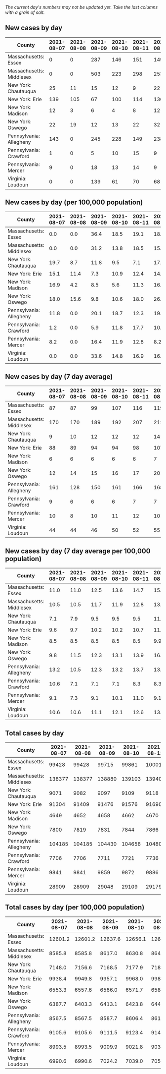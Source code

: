_The current day's numbers may not be updated yet. Take the last columns with a grain of salt._
## New cases by day

| County | 2021-08-07 | 2021-08-08 | 2021-08-09 | 2021-08-10 | 2021-08-11 | 2021-08-12 | 2021-08-13 |
| --- | --- | --- | --- | --- | --- | --- | --- |
| Massachusetts: Essex | 0 | 0 | 287 | 146 | 151 | 149 |  |
| Massachusetts: Middlesex | 0 | 0 | 503 | 223 | 298 | 253 |  |
| New York: Chautauqua | 25 | 11 | 15 | 12 | 9 | 22 |  |
| New York: Erie | 139 | 105 | 67 | 100 | 114 | 136 |  |
| New York: Madison | 12 | 3 | 6 | 4 | 8 | 12 |  |
| New York: Oswego | 22 | 19 | 12 | 13 | 22 | 32 |  |
| Pennsylvania: Allegheny | 143 | 0 | 245 | 228 | 149 | 238 |  |
| Pennsylvania: Crawford | 1 | 0 | 5 | 10 | 15 | 9 |  |
| Pennsylvania: Mercer | 9 | 0 | 18 | 13 | 14 | 9 |  |
| Virginia: Loudoun | 0 | 0 | 139 | 61 | 70 | 68 |  |

## New cases by day (per 100,000 population)

| County | 2021-08-07 | 2021-08-08 | 2021-08-09 | 2021-08-10 | 2021-08-11 | 2021-08-12 | 2021-08-13 |
| --- | --- | --- | --- | --- | --- | --- | --- |
| Massachusetts: Essex | 0.0 | 0.0 | 36.4 | 18.5 | 19.1 | 18.9 |  |
| Massachusetts: Middlesex | 0.0 | 0.0 | 31.2 | 13.8 | 18.5 | 15.7 |  |
| New York: Chautauqua | 19.7 | 8.7 | 11.8 | 9.5 | 7.1 | 17.3 |  |
| New York: Erie | 15.1 | 11.4 | 7.3 | 10.9 | 12.4 | 14.8 |  |
| New York: Madison | 16.9 | 4.2 | 8.5 | 5.6 | 11.3 | 16.9 |  |
| New York: Oswego | 18.0 | 15.6 | 9.8 | 10.6 | 18.0 | 26.2 |  |
| Pennsylvania: Allegheny | 11.8 | 0.0 | 20.1 | 18.7 | 12.3 | 19.6 |  |
| Pennsylvania: Crawford | 1.2 | 0.0 | 5.9 | 11.8 | 17.7 | 10.6 |  |
| Pennsylvania: Mercer | 8.2 | 0.0 | 16.4 | 11.9 | 12.8 | 8.2 |  |
| Virginia: Loudoun | 0.0 | 0.0 | 33.6 | 14.8 | 16.9 | 16.4 |  |

## New cases by day (7 day average)

| County | 2021-08-07 | 2021-08-08 | 2021-08-09 | 2021-08-10 | 2021-08-11 | 2021-08-12 | 2021-08-13 |
| --- | --- | --- | --- | --- | --- | --- | --- |
| Massachusetts: Essex | 87 | 87 | 99 | 107 | 116 | 119 |  |
| Massachusetts: Middlesex | 170 | 170 | 189 | 192 | 207 | 212 |  |
| New York: Chautauqua | 9 | 10 | 12 | 12 | 12 | 14 |  |
| New York: Erie | 88 | 89 | 94 | 94 | 98 | 107 |  |
| New York: Madison | 6 | 6 | 6 | 6 | 6 | 7 |  |
| New York: Oswego | 12 | 14 | 15 | 16 | 17 | 20 |  |
| Pennsylvania: Allegheny | 161 | 128 | 150 | 161 | 166 | 168 |  |
| Pennsylvania: Crawford | 9 | 6 | 6 | 6 | 7 | 7 |  |
| Pennsylvania: Mercer | 10 | 8 | 10 | 11 | 12 | 10 |  |
| Virginia: Loudoun | 44 | 44 | 46 | 50 | 52 | 55 |  |

## New cases by day (7 day average per 100,000 population)

| County | 2021-08-07 | 2021-08-08 | 2021-08-09 | 2021-08-10 | 2021-08-11 | 2021-08-12 | 2021-08-13 |
| --- | --- | --- | --- | --- | --- | --- | --- |
| Massachusetts: Essex | 11.0 | 11.0 | 12.5 | 13.6 | 14.7 | 15.1 |  |
| Massachusetts: Middlesex | 10.5 | 10.5 | 11.7 | 11.9 | 12.8 | 13.2 |  |
| New York: Chautauqua | 7.1 | 7.9 | 9.5 | 9.5 | 9.5 | 11.0 |  |
| New York: Erie | 9.6 | 9.7 | 10.2 | 10.2 | 10.7 | 11.6 |  |
| New York: Madison | 8.5 | 8.5 | 8.5 | 8.5 | 8.5 | 9.9 |  |
| New York: Oswego | 9.8 | 11.5 | 12.3 | 13.1 | 13.9 | 16.4 |  |
| Pennsylvania: Allegheny | 13.2 | 10.5 | 12.3 | 13.2 | 13.7 | 13.8 |  |
| Pennsylvania: Crawford | 10.6 | 7.1 | 7.1 | 7.1 | 8.3 | 8.3 |  |
| Pennsylvania: Mercer | 9.1 | 7.3 | 9.1 | 10.1 | 11.0 | 9.1 |  |
| Virginia: Loudoun | 10.6 | 10.6 | 11.1 | 12.1 | 12.6 | 13.3 |  |

## Total cases by day

| County | 2021-08-07 | 2021-08-08 | 2021-08-09 | 2021-08-10 | 2021-08-11 | 2021-08-12 | 2021-08-13 |
| --- | --- | --- | --- | --- | --- | --- | --- |
| Massachusetts: Essex | 99428 | 99428 | 99715 | 99861 | 100012 | 100161 |  |
| Massachusetts: Middlesex | 138377 | 138377 | 138880 | 139103 | 139401 | 139654 |  |
| New York: Chautauqua | 9071 | 9082 | 9097 | 9109 | 9118 | 9140 |  |
| New York: Erie | 91304 | 91409 | 91476 | 91576 | 91690 | 91826 |  |
| New York: Madison | 4649 | 4652 | 4658 | 4662 | 4670 | 4682 |  |
| New York: Oswego | 7800 | 7819 | 7831 | 7844 | 7866 | 7898 |  |
| Pennsylvania: Allegheny | 104185 | 104185 | 104430 | 104658 | 104807 | 105045 |  |
| Pennsylvania: Crawford | 7706 | 7706 | 7711 | 7721 | 7736 | 7745 |  |
| Pennsylvania: Mercer | 9841 | 9841 | 9859 | 9872 | 9886 | 9895 |  |
| Virginia: Loudoun | 28909 | 28909 | 29048 | 29109 | 29179 | 29247 |  |

## Total cases by day (per 100,000 population)

| County | 2021-08-07 | 2021-08-08 | 2021-08-09 | 2021-08-10 | 2021-08-11 | 2021-08-12 | 2021-08-13 |
| --- | --- | --- | --- | --- | --- | --- | --- |
| Massachusetts: Essex | 12601.2 | 12601.2 | 12637.6 | 12656.1 | 12675.2 | 12694.1 |  |
| Massachusetts: Middlesex | 8585.8 | 8585.8 | 8617.0 | 8630.8 | 8649.3 | 8665.0 |  |
| New York: Chautauqua | 7148.0 | 7156.6 | 7168.5 | 7177.9 | 7185.0 | 7202.4 |  |
| New York: Erie | 9938.4 | 9949.8 | 9957.1 | 9968.0 | 9980.4 | 9995.2 |  |
| New York: Madison | 6553.3 | 6557.6 | 6566.0 | 6571.7 | 6582.9 | 6599.9 |  |
| New York: Oswego | 6387.7 | 6403.3 | 6413.1 | 6423.8 | 6441.8 | 6468.0 |  |
| Pennsylvania: Allegheny | 8567.5 | 8567.5 | 8587.7 | 8606.4 | 8618.7 | 8638.2 |  |
| Pennsylvania: Crawford | 9105.6 | 9105.6 | 9111.5 | 9123.4 | 9141.1 | 9151.7 |  |
| Pennsylvania: Mercer | 8993.5 | 8993.5 | 9009.9 | 9021.8 | 9034.6 | 9042.8 |  |
| Virginia: Loudoun | 6990.6 | 6990.6 | 7024.2 | 7039.0 | 7055.9 | 7072.4 |  |
